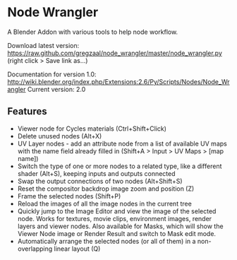 Node Wrangler
=============
A Blender Addon with various tools to help node workflow.

Download latest version: https://raw.github.com/gregzaal/node_wrangler/master/node_wrangler.py (right click > Save link as...)

Documentation for version 1.0: http://wiki.blender.org/index.php/Extensions:2.6/Py/Scripts/Nodes/Node_Wrangler
Current version: 2.0

Features
--------

* Viewer node for Cycles materials (Ctrl+Shift+Click)
* Delete unused nodes (Alt+X)
* UV Layer nodes - add an attribute node from a list of available UV maps with the name field already filled in (Shift+A > Input > UV Maps > [map name])
* Switch the type of one or more nodes to a related type, like a different shader (Alt+S), keeping inputs and outputs connected
* Swap the output connections of two nodes (Alt+Shift+S)
* Reset the compositor backdrop image zoom and position (Z)
* Frame the selected nodes (Shift+P)
* Reload the images of all the image nodes in the current tree
* Quickly jump to the Image Editor and view the image of the selected node. Works for textures, movie clips, environment images, render layers and viewer nodes. Also available for Masks, which will show the Viewer Node image or Render Result and switch to Mask edit mode.
* Automatically arrange the selected nodes (or all of them) in a non-overlapping linear layout (Q)